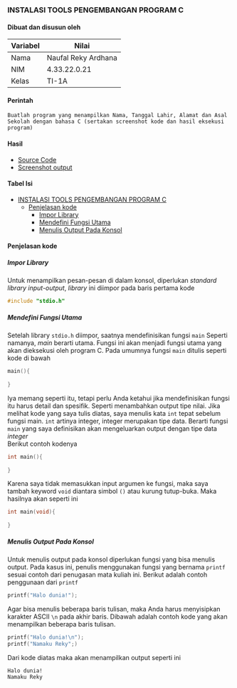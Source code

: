 ### INSTALASI TOOLS PENGEMBANGAN PROGRAM C


#### Dibuat dan disusun oleh
| Variabel | Nilai               |
|----------|---------------------|
| Nama     | Naufal Reky Ardhana |
| NIM      | 4.33.22.0.21        |
| Kelas    | TI-1A               |

#### Perintah
```
Buatlah program yang menampilkan Nama, Tanggal Lahir, Alamat dan Asal Sekolah dengan bahasa C (sertakan screenshot kode dan hasil eksekusi program)
```

#### Hasil
* [Source Code](https://github.com/ardzz/logika-dan-algoritma-1/blob/master/static_biodata.c)
* [Screenshot output](https://github.com/ardzz/logika-dan-algoritma-1/blob/master/screenshots/Screen%20Shot%202022-09-10%20at%2002.14.51.png)

#### Tabel Isi
* [INSTALASI TOOLS PENGEMBANGAN PROGRAM C](#instalasi-tools-pengembangan-program-c)
  * [Penjelasan kode](#penjelasan-kode)
    * [Impor Library](#impor-library)
    * [Mendefini Fungsi Utama](#mendefini-fungsi-utama)
    * [Menulis Output Pada Konsol](#menulis-output-pada-konsol)

#### Penjelasan kode
##### Impor Library
Untuk menampilkan pesan-pesan di dalam konsol, diperlukan _standard library input-output_, _library_ ini diimpor pada baris pertama kode
```c
#include "stdio.h"
```
##### Mendefini Fungsi Utama
Setelah library `stdio.h` diimpor, saatnya mendefinisikan fungsi `main` 
Seperti namanya, _main_ berarti utama. 
Fungsi ini akan menjadi fungsi utama yang akan dieksekusi oleh program C. 
Pada umumnya fungsi `main` ditulis seperti kode di bawah
```c
main(){
    
}
```
Iya memang seperti itu, tetapi perlu Anda ketahui jika mendefinisikan fungsi itu harus detail dan spesifik. 
Seperti menambahkan output tipe nilai. 
Jika melihat kode yang saya tulis diatas, 
saya menulis kata `int` tepat sebelum fungsi main. 
`int` artinya integer, integer merupakan tipe data.
Berarti fungsi `main` yang saya definisikan akan mengeluarkan output dengan tipe data _integer_
<br>
Berikut contoh kodenya
```c
int main(){
    
}
```
Karena saya tidak memasukkan input argumen ke fungsi, maka saya tambah keyword `void` diantara simbol `()` atau kurung tutup-buka. Maka hasilnya akan seperti ini
```c
int main(void){
    
}
```
##### Menulis Output Pada Konsol
Untuk menulis output pada konsol diperlukan fungsi yang bisa menulis output. 
Pada kasus ini, penulis menggunakan fungsi yang bernama `printf` sesuai contoh dari penugasan mata kuliah ini.
Berikut adalah contoh penggunaan dari `printf`
```c
printf("Halo dunia!");
```
Agar bisa menulis beberapa baris tulisan, maka Anda harus menyisipkan karakter ASCII `\n`
pada akhir baris. Dibawah adalah contoh kode yang akan menampilkan beberapa baris tulisan.
```c
printf("Halo dunia!\n");
printf("Namaku Reky";)
```
Dari kode diatas maka akan menampilkan output seperti ini
```
Halo dunia!
Namaku Reky
```